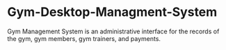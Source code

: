 # Gym-Desktop-Managment-System
Gym Management System is an administrative interface for the records of the gym, gym members, gym trainers, and payments.

